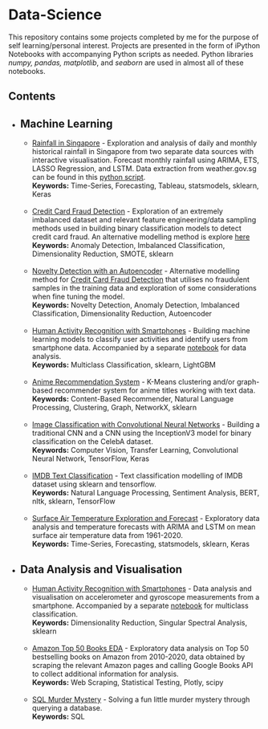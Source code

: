 # Data-Science
This repository contains some projects completed by me for the purpose of self learning/personal interest. Projects are presented in the form of iPython Notebooks with accompanying Python scripts as needed. Python libraries *numpy, pandas, matplotlib*, and *seaborn* are used in almost all of these notebooks.

## Contents
* ## Machine Learning
  * [Rainfall in Singapore](https://nbviewer.ipython.org/github/wenhao7/Data-Science/blob/f2b6a2d7e6648ee5d1ed647a80a24b7f17876237/Rainfall%20in%20Singapore/Rainfall%20in%20Singapore.ipynb) - Exploration and analysis of daily and monthly historical rainfall in Singapore from two separate data sources with interactive visualisation. Forecast monthly rainfall using ARIMA, ETS, LASSO Regression, and LSTM. Data extraction from weather.gov.sg can be found in this [python script](https://github.com/wenhao7/Data-Science/blob/main/Rainfall%20in%20Singapore/download_weather_gov.py). <br>
    **Keywords:** Time-Series, Forecasting, Tableau, statsmodels, sklearn, Keras<br><br>
  * [Credit Card Fraud Detection](https://github.com/wenhao7/Data-Science/blob/main/Credit%20Card%20Fraud%20Detection/Credit%20Card%20Fraud%20Detection.ipynb) - Exploration of an extremely imbalanced dataset and relevant feature engineering/data sampling methods used in building binary classification models to detect credit card fraud. An alternative modelling method is explore [here](https://github.com/wenhao7/Data-Science/blob/main/Credit%20Card%20Fraud%20Detection)<br>
    **Keywords:** Anomaly Detection, Imbalanced Classification, Dimensionality Reduction, SMOTE, sklearn<br><br>
  * [Novelty Detection with an Autoencoder](https://github.com/wenhao7/Data-Science/blob/main/Credit%20Card%20Fraud%20Detection/Novelty%20Detection%20with%20an%20Autoencoder.ipynb) - Alternative modelling method for [Credit Card Fraud Detection](https://github.com/wenhao7/Data-Science/blob/main/Credit%20Card%20Fraud%20Detection/Credit%20Card%20Fraud%20Detection.ipynb) that utilises no fraudulent samples in the training data and exploration of some considerations when fine tuning the model.<br>
    **Keywords:** Novelty Detection, Anomaly Detection, Imbalanced Classification, Dimensionality Reduction, Autoencoder<br><br>
  * [Human Activity Recognition with Smartphones](https://github.com/wenhao7/Data-Science/blob/main/Human%20Activity%20Recognition%20with%20Smartphones/Human%20Activity%20Recognition%20with%20Smartphones%20-%20Classification.ipynb) - Building machine learning models to classify user activities and identify users from smartphone data. Accompanied by a separate [notebook](https://nbviewer.jupyter.org/github/wenhao7/Data-Science/blob/main/Human%20Activity%20Recognition%20with%20Smartphones/Human%20Activity%20Recognition%20with%20Smartphones%20-%20Analysis.ipynb) for data analysis. <br>
    **Keywords:** Multiclass Classification, sklearn, LightGBM<br><br>
  * [Anime Recommendation System](https://github.com/wenhao7/Data-Science/blob/main/Anime%20Recommendation%20System/Anime%20Recommendation%20System.ipynb) - K-Means clustering and/or graph-based recommender system for anime titles working with text data. <br>
    **Keywords:** Content-Based Recommender, Natural Language Processing, Clustering, Graph, NetworkX, sklearn<br><br>
  * [Image Classification with Convolutional Neural Networks](https://github.com/wenhao7/Data-Science/blob/main/Image%20Classification%20with%20CNN/Image%20classification%20with%20CNN.ipynb) - Building a traditional CNN and a CNN using the InceptionV3 model for binary classification on the CelebA dataset.<br>
    **Keywords:** Computer Vision, Transfer Learning, Convolutional Neural Network, TensorFlow, Keras<br><br>
  * [IMDB Text Classification](https://github.com/wenhao7/Data-Science/blob/main/IMDB%20Text%20Classification/IMDB%20Text%20Classification.ipynb) - Text classification modelling of IMDB dataset using sklearn and tensorflow.<br>
    **Keywords:** Natural Language Processing, Sentiment Analysis, BERT, nltk, sklearn, TensorFlow<br><br>
  * [Surface Air Temperature Exploration and Forecast](https://github.com/wenhao7/Data-Science/blob/main/Surface%20Air%20Temperature%20Exploration%20and%20Forecast/Mean%20Surface%20Air%20Temperature.ipynb) - Exploratory data analysis and temperature forecasts with ARIMA and LSTM on mean surface air temperature data from 1961-2020.<br>
    **Keywords:** Time-Series, Forecasting, statsmodels, sklearn, Keras

* ## Data Analysis and Visualisation
  * [Human Activity Recognition with Smartphones](https://nbviewer.jupyter.org/github/wenhao7/Data-Science/blob/main/Human%20Activity%20Recognition%20with%20Smartphones/Human%20Activity%20Recognition%20with%20Smartphones%20-%20Analysis.ipynb) - Data analysis and visualisation on accelerometer and gyroscope measurements from a smartphone. Accompanied by a separate [notebook](https://github.com/wenhao7/Data-Science/blob/main/Human%20Activity%20Recognition%20with%20Smartphones/Human%20Activity%20Recognition%20with%20Smartphones%20-%20Classification.ipynb) for multiclass classification. <br>
    **Keywords:** Dimensionality Reduction, Singular Spectral Analysis, sklearn<br><br>
  * [Amazon Top 50 Books EDA](https://nbviewer.ipython.org/github/wenhao7/Data-Science/blob/f2b6a2d7e6648ee5d1ed647a80a24b7f17876237/Amazon%20Books%20EDA/amazon_eda.ipynb) - Exploratory data analysis on Top 50 bestselling books on Amazon from 2010-2020, data obtained by scraping the relevant Amazon pages and calling Google Books API to collect additional information for analysis.<br>
    **Keywords:** Web Scraping, Statistical Testing, Plotly, scipy<br><br>
  * [SQL Murder Mystery](https://github.com/wenhao7/Data-Science/blob/main/SQL%20Murder%20Mystery/SQL%20Murder%20Mystery.ipynb) - Solving a fun little murder mystery through querying a database. <br>
    **Keywords:** SQL
